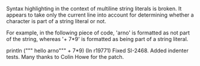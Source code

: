 Syntax highlighting in the context of multiline string literals is broken. It appears to take only the current line into account for determining whether a character is part of a string literal or not.

For example, in the following piece of code, 'arno' is formatted as not part of the string, whereas '+ 7*9' is formatted as being part of a string literal.

println (""" hello 
    		arno""" + 7*9)
(In r19771) Fixed SI-2468. Added indenter tests. Many thanks to Colin Howe for the patch.
